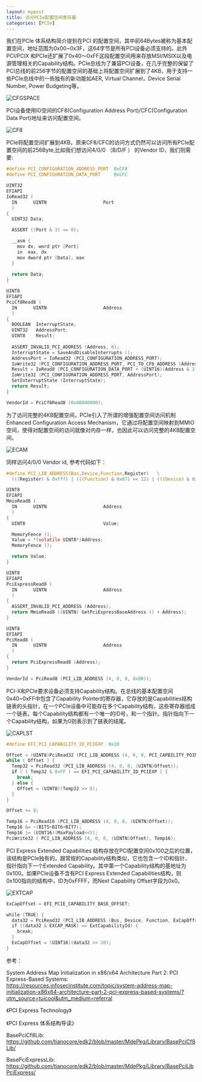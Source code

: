 ```yaml
---
layout: mypost
title: 访问PCIe配置空间寄存器
categories: [PCIe]
---
```


我们在PCIe 体系结构简介提到在PCI 的配置空间，其中前64Bytes被称为基本配置空间，地址范围为0x00~0x3F，这64字节是所有PCI设备必须支持的。此外PCI/PCIX 和PCIe还扩展了0x40～0xFF这段配置空间用来存放MSI/MSIX以及电源管理相关的Capability结构。PCIe总线为了兼容PCI设备，在几乎完整的保留了PCI总线的前256字节的配置空间的基础上将配置空间扩展到了4KB，用于支持一些PCIe总线中的一些独有的新功能如AER, Virtual Channel，Device Serial Number, Power Budgeting等。

![CFGSPACE](CFGSPACE.png)

PCI设备使用IO空间的CF8(Configuration Address Port)/CFC(Configuration Data Port)地址来访问配置空间。

![CF8](CF8.png)

PCIe将配置空间扩展到4KB，原来CF8/CFC的访问方式仍然可以访问所有PCIe配置空间的前256Byte,比如我们想访问4/0/0 （B/D/F ） 的Vendor ID，我们则需要:

```c
#define PCI_CONFIGURATION_ADDRESS_PORT  0xCF8
#define PCI_CONFIGURATION_DATA_PORT     0xCFC

UINT32
EFIAPI
IoRead32 (
  IN      UINTN                     Port
  )
{
  UINT32 Data;

  ASSERT ((Port & 3) == 0);

  __asm {
    mov dx, word ptr [Port]
    in  eax, dx
    mov dword ptr [Data], eax
  }
  
  return Data;
}

UINT8
EFIAPI
PciCf8Read8 (
  IN      UINTN                     Address
  )
{
  BOOLEAN  InterruptState;
  UINT32   AddressPort;
  UINT8    Result;
  
  ASSERT_INVALID_PCI_ADDRESS (Address, 0);
  InterruptState = SaveAndDisableInterrupts ();
  AddressPort = IoRead32 (PCI_CONFIGURATION_ADDRESS_PORT);
  IoWrite32 (PCI_CONFIGURATION_ADDRESS_PORT, PCI_TO_CF8_ADDRESS (Address));
  Result = IoRead8 (PCI_CONFIGURATION_DATA_PORT + (UINT16)(Address & 3));
  IoWrite32 (PCI_CONFIGURATION_ADDRESS_PORT, AddressPort);
  SetInterruptState (InterruptState);
  return Result;
}

VendorId = PciCf8Read8 (0x80040000);
```

为了访问完整的4KB配置空间，PCIe引入了所谓的增强配置空间访问机制Enhanced Configuration Access Mechanism，它通过将配置空间映射到MMIO空间，使得对配置空间的访问就像对内存一样，也因此可以访问完整的4KB配置空间。

![ECAM](ECAM.png)

同样访问4/0/0 Vendor id, 参考代码如下：

```c
#define PCI_LIB_ADDRESS(Bus,Device,Function,Register)   \
  (((Register) & 0xfff) | (((Function) & 0x07) << 12) | (((Device) & 0x1f) << 15) | (((Bus) & 0xff) << 20))

UINT8
EFIAPI
MmioRead8 (
  IN      UINTN                     Address
  )
{
  UINT8                             Value;

  MemoryFence ();
  Value = *(volatile UINT8*)Address;
  MemoryFence ();

  return Value;
}

UINT8
EFIAPI
PciExpressRead8 (
  IN      UINTN                     Address
  )
{
  ASSERT_INVALID_PCI_ADDRESS (Address);
  return MmioRead8 ((UINTN) GetPciExpressBaseAddress () + Address);
}

UINT8
EFIAPI
PciRead8 (
  IN      UINTN                     Address
  )
{
  return PciExpressRead8 (Address);
}

VendorId = PciRead8 (PCI_LIB_ADDRESS (4, 0, 0, 0x00));

```

PCI-X和PCIe要求设备必须支持Capability结构。在总线的基本配置空间0x40~0xFF中包含了Capability Pointer的寄存器，它存放的是Capabilities结构链表的头指针，在一个PCIe设备中可能存在多个Capability结构，这些寄存器组成一个链表。每个Capability结构都有一个唯一的ID号，和一个指针。指针指向下一个Capability结构，如果为0则表示到了链表的结尾。

![CAPLST](CAPLST.png)

```c
#define EFI_PCI_CAPABILITY_ID_PCIEXP  0x10

Offset = (UINT8)PciRead32 (PCI_LIB_ADDRESS (4, 0, 0, PCI_CAPBILITY_POINTER_OFFSET));
while ( Offset ) {
  Temp32 = PciRead32 (PCI_LIB_ADDRESS (4, 0, 0, (UINTN)Offset));
  if ( ( Temp32 & 0xFF ) == EFI_PCI_CAPABILITY_ID_PCIEXP ) {
    break;
  } else {
    Offset = (UINT8)(Temp32 >> 8);
  }
}

Offset += 8;

Temp16 = PciRead16 (PCI_LIB_ADDRESS (4, 0, 0, (UINTN)Offset));
Temp16 &= ~(BIT5+BIT6+BIT7);
Temp16 |= (UINT16)(MaxPayload<<5);
PciWrite32 ( PCI_LIB_ADDRESS (4, 0, 0, (UINTN)Offset), Temp16);

```

PCI Express Extended Capabilities 结构存放在PCI配置空间0x100之后的位置， 该结构是PCIe独有的。跟常规的Capability结构类似，它也包含一个ID和指针， 指针指向下一个Extended Capability。其中第一个Capability结构的基地址为0x100。如果PCIe设备不含有PCI Express Extended Capabilities结构，则0x100指向的结构中，ID为0xFFFF，而Next Capability Offset字段为0x0。

![EXTCAP](EXTCAP.png)

```c
ExCapOffset = EFI_PCIE_CAPABILITY_BASE_OFFSET;

while (TRUE) { 
  data32 = PciRead32 (PCI_LIB_ADDRESS (Bus, Device, Function, ExCapOffset));
  if ((data32 & EXCAP_MASK) == ExtCapabilityId) {
    break;  
  }
  ExCapOffset = (UINT16)(data32 >> 20);  
}
```
参考：

System Address Map Initialization in x86/x64 Architecture Part 2: PCI Express-Based Systems: https://resources.infosecinstitute.com/topic/system-address-map-initialization-x86x64-architecture-part-2-pci-express-based-systems/?utm_source=tuicool&utm_medium=referral

《PCI Express Technology》

《PCI Express 体系结构导读》

BasePciCf8Lib: https://github.com/tianocore/edk2/blob/master/MdePkg/Library/BasePciCf8Lib/

BasePciExpressLib: https://github.com/tianocore/edk2/blob/master/MdePkg/Library/BasePciLibPciExpress/



